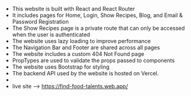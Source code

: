 - This website is built with React and React Router
- It includes pages for Home, Login, Show Recipes, Blog, and Email & Password Registration
- The Show Recipes page is a private route that can only be accessed when the user is authenticated
- The website uses lazy loading to improve performance
- The Navigation Bar and Footer are shared across all pages
- The website includes a custom 404 Not Found page
- PropTypes are used to validate the props passed to components
- The website uses Bootstrap for styling
- The backend API used by the website is hosted on Vercel.
- 
- live site --> https://find-food-talents.web.app/
